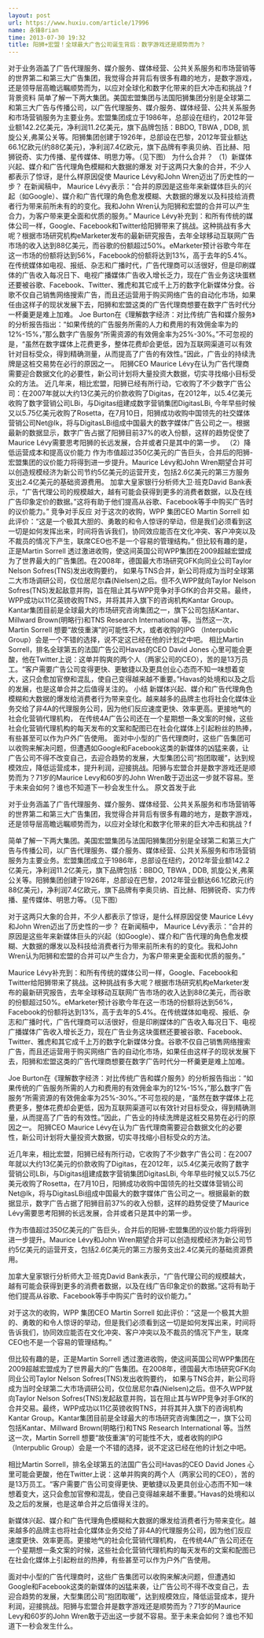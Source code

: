```yaml
---
layout: post
url: https://www.huxiu.com/article/17996
name: 永锋Brian
time: 2013-07-30 19:32
title: 阳狮+宏盟！全球最大广告公司诞生背后：数字游戏还是顺势而为？
---
```

对于业务涵盖了广告代理服务、媒介服务、媒体经营、公共关系服务和市场营销等的世界第二和第三大广告集团，我觉得合并背后有很多有趣的地方，是数字游戏，还是领导层高瞻远瞩顺势而为，以应对全球化和数字化带来的巨大冲击和挑战？f 背景资料 简单了解一下两大集团。美国宏盟集团与法国阳狮集团分别是全球第二和第三大广告与传播公司，以广告代理服务、媒介服务、媒体经营、公共关系服务和市场营销服务为主要业务。宏盟集团成立于1986年，总部设在纽约，2012年营业额142.2亿美元，净利润11.2亿美元，旗下品牌包括：BBDO, TBWA , DDB, 凯旋公关,弗莱公关等。阳狮集团创建于1926年，总部设在巴黎，2012年营业额达66.1亿欧元(约88亿美元)，净利润7.4亿欧元，旗下品牌有李奥贝纳、百比赫、阳狮锐奇、实力传播、星传媒体、明思力等。（见下图） 为什么合并？ （1）新媒体兴起、媒介和广告代理角色模糊和大数据的爆发 对于这两只大象的合并，不少人都表示了惊讶，是什么样原因促使 Maurice Lévy和John Wren迈出了历史性的一步？ 在新闻稿中， Maurice Lévy表示：“合并的原因是这些年来新媒体巨头的兴起（如Google）、媒介和广告代理的角色愈发模糊、大数据的爆发以及科技给消费者行为带来前所未有的的变化。我和John Wren认为阳狮和宏盟的合并可以产生合力，为客户带来更全面和优质的服务。” Maurice Lévy补充到：和所有传统的媒体公司一样，Google、Facebook和Twitter给阳狮带来了挑战。这种挑战有多大呢？根据市场研究机构eMarketer发布的最新研究报告，去年全球移动互联网广告市场的收入达到88亿美元，而谷歌的份额超过50%。eMarketer预计谷歌今年在这一市场的份额将达到56%，Facebook的份额将达到13%，高于去年的5.4%。在传统媒体如电视、报纸、杂志和广播时代，广告代理商可以活很好，但是印刷媒体的广告收入每况日下、电视广播媒体广告收入增长乏力，现在广告业务这块蛋糕还要被谷歌、Facebook、Twitter、雅虎和其它成千上万的数字化新媒体分食。谷歌不仅自己销售网络搜索广告，而且还运营用于购买网络广告的自动化市场，如果任由这样子的现状发展下去，阳狮和宏盟这类的广告代理商想要在数字广告时代分一杯羹更是难上加难。 Joe Burton在《理解数字经济：对比传统广告和媒介服务》的分析报告指出：“如果传统的广告服务所需的人力和费用的有效佣金率为的12%-15%，”那么数字广告服务“所需资源的有效佣金率为25%-30%。”不可忽视的是，“虽然在数字媒体上花费更多，整体花费却会更低，因为互联网渠道可以有效针对目标受众，得到精确测量，从而提高了广告的有效性。”因此，广告业的持续洗牌是这桩交易势在必行的原因之一。 阳狮CEO Maurice Lévy在认为广告代理商需要迎合数据文化的必要性，新公司计划将大量投资大数据，切实寻找缩小目标受众的方法。 近几年来，相比宏盟，阳狮已经有所行动，它收购了不少数字广告公司：在2007年就以大约13亿美元的价款收购了Digitas，在2012年，以5.4亿美元收购了数字营销公司LBi，与Digitas组建成数字营销集团DigitasLBi, 今年早些时候又以5.75亿美元收购了Rosetta，在7月10日，阳狮成功收购中国领先的社交媒体营销公司Net@lk，将与DigitasLBi组成中国最大的数字媒体广告公司之一。根据最新的数据显示，数字广告占据了阳狮目前37%的收入份额，这样的趋势促使了Maurice Lévy需要思考阳狮的长远发展，合并或者只是其中的第一步。 （2）降低运营成本和提高议价能力 作为市值超过350亿美元的广告巨头，合并后的阳狮-宏盟集团的议价能力将得到进一步提升。Maurice Lévy和John Wren期望合并可以创造规模经济为新公司节约5亿美元的运营开支，包括2.6亿美元的第三方服务支出2.4亿美元的基础资源费用。 加拿大皇家银行分析师大卫·班克David Bank表示，“广告代理公司的规模越大，越有可能会获得到更多的消费者数据，以及在线广告印象定价的数据。”这将有助于他们提高从谷歌、Facebook等手中购买广告时的议价能力。” 竞争对手反应 对于这次的收购，WPP 集团CEO Martin Sorrell 如此评价：“这是一个极其大胆的、勇敢的和令人惊讶的举动，但是我们必须看到这一切是如何发挥出来，时间将告诉我们，协同效应能否在文化冲突、客户冲突以及不裁员的情况下产生，联席CEO也不是一个容易的管理结构。” 但比较有趣的是，正是Martin Sorrell 透过激进收购，使这间英国公司WPP集团在2009超越宏盟成为了世界最大的广告集团。在2008年，德国最大市场研究GFK向同业公司Taylor Nelson Sofres(TNS)发出收购要约， 如果与TNS合并，新公司将成为当时全球第二大市场调研公司，仅位居尼尔森(Nielsen)之后。但不久WPP就向Taylor Nelson Sofres(TNS)发起敌意并购，旨在阻止其与WPP竞争对手GfK的合并交易。最终，WPP成功以11亿英镑收购TNS，并将其并入旗下的咨询机构Kantar Group。Kantar集团目前是全球最大的市场研究咨询集团之一，旗下公司包括Kantar、Millward Brown(明略行)和TNS Research International 等。当然这一次，Martin Sorrell 想要“故伎重演”的可能性不大，或者收购的IPG （Interpublic Group）会是一个不错的选择，说不定这已经在他的计划之中吧。 相比Martin Sorrell，排名全球第五的法国广告公司Havas的CEO David Jones 心里可能会更酸，他在Twitter上说：这单并购爽的两个人（两家公司的CEO），苦的是13万员工。“客户需要广告公司变得更快、更敏捷以及更具创业心态而不知一味想着变大，这只会愈加官僚和混乱，使自己变得越来越不重要。”Havas的处境和以及之后的发展，也是这单合并之后值得关注的。 小结 新媒体兴起、媒介和广告代理角色模糊和大数据的爆发给消费者行为带来变化。越来越多的品牌主也将社会化媒体业务交给了非4A的代理服务公司，因为他们反应速度更快、效率更高。更接地气的社会化营销代理机构， 在传统4A广告公司还在一个星期想一条文案的时候，这些社会化营销代理机构的每天发布的文案和配图已在社会化媒体上引起粉丝的热捧，有些甚至可以作为户外广告使用。 面对中小型的广告代理商时，这些广告集团可以收购来解决问题，但遭遇如Google和Facebook这类的新媒体的凶猛来袭，让广告公司不得不改变自己，去迎合趋势的发展，大型集团公司“抱团取暖”，达到规模效应，降低运营成本，提升利润，迎接挑战。阳狮与宏盟合并是数字游戏还是顺势而为？71岁的Maurice Levy和60岁的John Wren敢于迈出这一步就不容易。至于未来会如何？谁也不知道下一秒会发生什么。 原文首发于此

对于业务涵盖了广告代理服务、媒介服务、媒体经营、公共关系服务和市场营销等的世界第二和第三大广告集团，我觉得合并背后有很多有趣的地方，是数字游戏，还是领导层高瞻远瞩顺势而为，以应对全球化和数字化带来的巨大冲击和挑战？f

简单了解一下两大集团。美国宏盟集团与法国阳狮集团分别是全球第二和第三大广告与传播公司，以广告代理服务、媒介服务、媒体经营、公共关系服务和市场营销服务为主要业务。宏盟集团成立于1986年，总部设在纽约，2012年营业额142.2亿美元，净利润11.2亿美元，旗下品牌包括：BBDO, TBWA , DDB, 凯旋公关,弗莱公关等。阳狮集团创建于1926年，总部设在巴黎，2012年营业额达66.1亿欧元(约88亿美元)，净利润7.4亿欧元，旗下品牌有李奥贝纳、百比赫、阳狮锐奇、实力传播、星传媒体、明思力等。（见下图）

对于这两只大象的合并，不少人都表示了惊讶，是什么样原因促使 Maurice Lévy和John Wren迈出了历史性的一步？ 在新闻稿中， Maurice Lévy表示：“合并的原因是这些年来新媒体巨头的兴起（如Google）、媒介和广告代理的角色愈发模糊、大数据的爆发以及科技给消费者行为带来前所未有的的变化。我和John Wren认为阳狮和宏盟的合并可以产生合力，为客户带来更全面和优质的服务。”

Maurice Lévy补充到：和所有传统的媒体公司一样，Google、Facebook和Twitter给阳狮带来了挑战。这种挑战有多大呢？根据市场研究机构eMarketer发布的最新研究报告，去年全球移动互联网广告市场的收入达到88亿美元，而谷歌的份额超过50%。eMarketer预计谷歌今年在这一市场的份额将达到56%，Facebook的份额将达到13%，高于去年的5.4%。在传统媒体如电视、报纸、杂志和广播时代，广告代理商可以活很好，但是印刷媒体的广告收入每况日下、电视广播媒体广告收入增长乏力，现在广告业务这块蛋糕还要被谷歌、Facebook、Twitter、雅虎和其它成千上万的数字化新媒体分食。谷歌不仅自己销售网络搜索广告，而且还运营用于购买网络广告的自动化市场，如果任由这样子的现状发展下去，阳狮和宏盟这类的广告代理商想要在数字广告时代分一杯羹更是难上加难。

Joe Burton在《理解数字经济：对比传统广告和媒介服务》的分析报告指出：“如果传统的广告服务所需的人力和费用的有效佣金率为的12%-15%，”那么数字广告服务“所需资源的有效佣金率为25%-30%。”不可忽视的是，“虽然在数字媒体上花费更多，整体花费却会更低，因为互联网渠道可以有效针对目标受众，得到精确测量，从而提高了广告的有效性。”因此，广告业的持续洗牌是这桩交易势在必行的原因之一。 阳狮CEO Maurice Lévy在认为广告代理商需要迎合数据文化的必要性，新公司计划将大量投资大数据，切实寻找缩小目标受众的方法。

近几年来，相比宏盟，阳狮已经有所行动，它收购了不少数字广告公司：在2007年就以大约13亿美元的价款收购了Digitas，在2012年，以5.4亿美元收购了数字营销公司LBi，与Digitas组建成数字营销集团DigitasLBi, 今年早些时候又以5.75亿美元收购了Rosetta，在7月10日，阳狮成功收购中国领先的社交媒体营销公司Net@lk，将与DigitasLBi组成中国最大的数字媒体广告公司之一。根据最新的数据显示，数字广告占据了阳狮目前37%的收入份额，这样的趋势促使了Maurice Lévy需要思考阳狮的长远发展，合并或者只是其中的第一步。

作为市值超过350亿美元的广告巨头，合并后的阳狮-宏盟集团的议价能力将得到进一步提升。Maurice Lévy和John Wren期望合并可以创造规模经济为新公司节约5亿美元的运营开支，包括2.6亿美元的第三方服务支出2.4亿美元的基础资源费用。

加拿大皇家银行分析师大卫·班克David Bank表示，“广告代理公司的规模越大，越有可能会获得到更多的消费者数据，以及在线广告印象定价的数据。”这将有助于他们提高从谷歌、Facebook等手中购买广告时的议价能力。”

对于这次的收购，WPP 集团CEO Martin Sorrell 如此评价：“这是一个极其大胆的、勇敢的和令人惊讶的举动，但是我们必须看到这一切是如何发挥出来，时间将告诉我们，协同效应能否在文化冲突、客户冲突以及不裁员的情况下产生，联席CEO也不是一个容易的管理结构。”

但比较有趣的是，正是Martin Sorrell 透过激进收购，使这间英国公司WPP集团在2009超越宏盟成为了世界最大的广告集团。在2008年，德国最大市场研究GFK向同业公司Taylor Nelson Sofres(TNS)发出收购要约， 如果与TNS合并，新公司将成为当时全球第二大市场调研公司，仅位居尼尔森(Nielsen)之后。但不久WPP就向Taylor Nelson Sofres(TNS)发起敌意并购，旨在阻止其与WPP竞争对手GfK的合并交易。最终，WPP成功以11亿英镑收购TNS，并将其并入旗下的咨询机构Kantar Group。Kantar集团目前是全球最大的市场研究咨询集团之一，旗下公司包括Kantar、Millward Brown(明略行)和TNS Research International 等。当然这一次，Martin Sorrell 想要“故伎重演”的可能性不大，或者收购的IPG （Interpublic Group）会是一个不错的选择，说不定这已经在他的计划之中吧。

相比Martin Sorrell，排名全球第五的法国广告公司Havas的CEO David Jones 心里可能会更酸，他在Twitter上说：这单并购爽的两个人（两家公司的CEO），苦的是13万员工。“客户需要广告公司变得更快、更敏捷以及更具创业心态而不知一味想着变大，这只会愈加官僚和混乱，使自己变得越来越不重要。”Havas的处境和以及之后的发展，也是这单合并之后值得关注的。

新媒体兴起、媒介和广告代理角色模糊和大数据的爆发给消费者行为带来变化。越来越多的品牌主也将社会化媒体业务交给了非4A的代理服务公司，因为他们反应速度更快、效率更高。更接地气的社会化营销代理机构， 在传统4A广告公司还在一个星期想一条文案的时候，这些社会化营销代理机构的每天发布的文案和配图已在社会化媒体上引起粉丝的热捧，有些甚至可以作为户外广告使用。

面对中小型的广告代理商时，这些广告集团可以收购来解决问题，但遭遇如Google和Facebook这类的新媒体的凶猛来袭，让广告公司不得不改变自己，去迎合趋势的发展，大型集团公司“抱团取暖”，达到规模效应，降低运营成本，提升利润，迎接挑战。阳狮与宏盟合并是数字游戏还是顺势而为？71岁的Maurice Levy和60岁的John Wren敢于迈出这一步就不容易。至于未来会如何？谁也不知道下一秒会发生什么。

